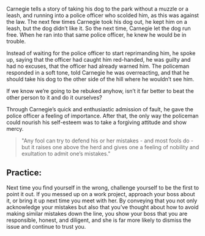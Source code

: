 Carnegie tells a story of taking his dog to the park without a muzzle or a leash, and running into a police officer who scolded him, as this was against the law. The next few times Carnegie took his dog out, he kept him on a leash, but the dog didn’t like it. So the next time, Carnegie let the dog run free. When he ran into that same police officer, he knew he would be in trouble.

Instead of waiting for the police officer to start reprimanding him, he spoke up, saying that the officer had caught him red-handed, he was guilty and had no excuses, that the officer had already warned him. The policeman responded in a soft tone, told Carnegie he was overreacting, and that he should take his dog to the other side of the hill where he wouldn’t see him.

If we know we’re going to be rebuked anyhow, isn’t it far better to beat the other person to it and do it ourselves?

Through Carnegie’s quick and enthusiastic admission of fault, he gave the police officer a feeling of importance. After that, the only way the policeman could nourish his self-esteem was to take a forgiving attitude and show mercy.

> "Any fool can try to defend his or her mistakes - and most fools do - but it raises one above the herd and gives one a feeling of nobility and exultation to admit one’s mistakes."

## Practice:

Next time you find yourself in the wrong, challenge yourself to be the first to point it out. If you messed up on a work project, approach your boss about it, or bring it up next time you meet with her. By conveying that you not only acknowledge your mistakes but also that you’ve thought about how to avoid making similar mistakes down the line, you show your boss that you are responsible, honest, and diligent, and she is far more likely to dismiss the issue and continue to trust you.